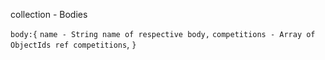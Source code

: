 collection - Bodies

`body:{`
`name - String name of respective body,`
`competitions - Array of ObjectIds ref competitions`,
`}`

